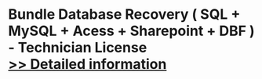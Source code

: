 # Bundle Database Recovery ( SQL + MySQL + Acess + Sharepoint + DBF ) - Technician License<br />[>> Detailed information](https://secure.element5.com/esales/product.html?productid=300548377&affiliateid=200057808)